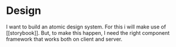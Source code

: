 # Design

I want to build an atomic design system. For this i will make use of [[storybook]].
But, to make this happen, I need the right component framework that works both on client and server.
